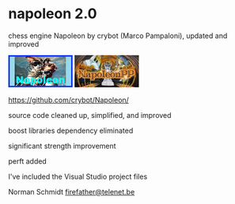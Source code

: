 # napoleon 2.0
 
chess engine Napoleon by crybot (Marco Pampaloni), updated and improved

![alt tag](https://raw.githubusercontent.com/FireFather/napoleon/master/napoleon.bmp)
![alt tag](https://raw.githubusercontent.com/FireFather/napoleon/master/napoleonpp.bmp)

https://github.com/crybot/Napoleon/

source code cleaned up, simplified, and improved

boost libraries dependency eliminated

significant strength improvement

perft added

I've included the Visual Studio project files

Norman Schmidt firefather@telenet.be
